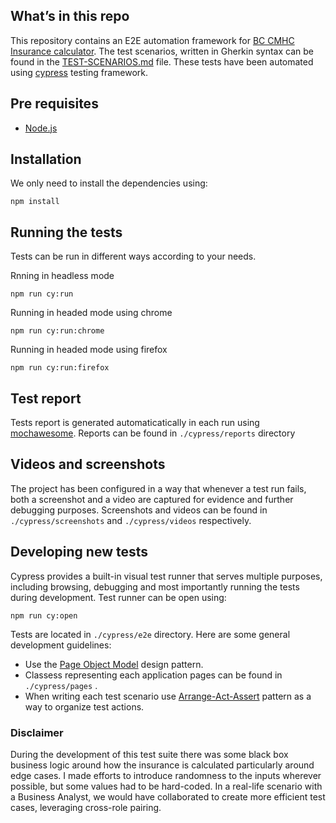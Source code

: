 ## What’s in this repo

This repository contains an E2E automation framework for [BC CMHC Insurance calculator](https://www.ratehub.ca/cmhc-insurance-british-columbia). The test scenarios, written in Gherkin syntax can be found in the [TEST-SCENARIOS.md](TEST-SCENARIOS.md) file. These tests have been automated using [cypress](https://www.cypress.io/) testing framework.

## Pre requisites

- [Node.js](https://nodejs.org/en/download)

## Installation

We only need to install the dependencies using:

```
npm install
```

## Running the tests

Tests can be run in different ways according to your needs.

Rnning in headless mode

```
npm run cy:run
```

Running in headed mode using chrome

```
npm run cy:run:chrome
```

Running in headed mode using firefox

```
npm run cy:run:firefox
```

## Test report

Tests report is generated automaticatically in each run using [mochawesome](https://www.npmjs.com/package/mochawesome). Reports can be found in `./cypress/reports` directory

## Videos and screenshots

The project has been configured in a way that whenever a test run fails, both a screenshot and a video are captured for evidence and further debugging purposes. Screenshots and videos can be found in `./cypress/screenshots` and `./cypress/videos` respectively.

## Developing new tests

Cypress provides a built-in visual test runner that serves multiple purposes, including browsing, debugging and most importantly running the tests during development. Test runner can be open using:

```
npm run cy:open
```

Tests are located in `./cypress/e2e` directory. Here are some general development guidelines:

- Use the [Page Object Model](https://docs.cypress.io/guides/end-to-end-testing/protractor-to-cypress#Using-Page-Objects) design pattern.
- Classess representing each application pages can be found in `./cypress/pages` .
- When writing each test scenario use [Arrange-Act-Assert](https://automationpanda.com/2020/07/07/arrange-act-assert-a-pattern-for-writing-good-tests/) pattern as a way to organize test actions.

### Disclaimer

During the development of this test suite there was some black box business logic around how the insurance is calculated particularly around edge cases. I made efforts to introduce randomness to the inputs wherever possible, but some values had to be hard-coded. In a real-life scenario with a Business Analyst, we would have collaborated to create more efficient test cases, leveraging cross-role pairing.
